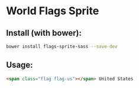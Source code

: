 # World Flags Sprite

## Install (with bower):
```bash
bower install flags-sprite-sass --save-dev
```

## Usage:
```html
<span class="flag flag-us"></span> United States
```
